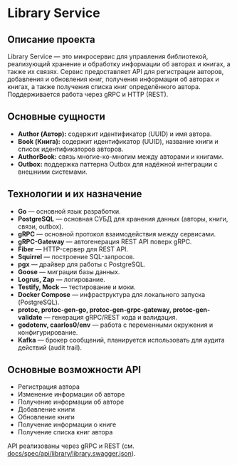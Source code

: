 # Library Service

## Описание проекта

Library Service — это микросервис для управления библиотекой, реализующий хранение и обработку информации об авторах и книгах, а также их связях. Сервис предоставляет API для регистрации авторов, добавления и обновления книг, получения информации об авторах и книгах, а также получения списка книг определённого автора. Поддерживается работа через gRPC и HTTP (REST).

## Основные сущности
- **Author (Автор):** содержит идентификатор (UUID) и имя автора.
- **Book (Книга):** содержит идентификатор (UUID), название книги и список идентификаторов авторов.
- **AuthorBook:** связь многие-ко-многим между авторами и книгами.
- **Outbox:** поддержка паттерна Outbox для надёжной интеграции с внешними системами.

## Технологии и их назначение
- **Go** — основной язык разработки.
- **PostgreSQL** — основная СУБД для хранения данных (авторы, книги, связи, outbox).
- **gRPC** — основной протокол взаимодействия между сервисами.
- **gRPC-Gateway** — автогенерация REST API поверх gRPC.
- **Fiber** — HTTP-сервер для REST API.
- **Squirrel** — построение SQL-запросов.
- **pgx** — драйвер для работы с PostgreSQL.
- **Goose** — миграции базы данных.
- **Logrus, Zap** — логирование.
- **Testify, Mock** — тестирование и моки.
- **Docker Compose** — инфраструктура для локального запуска (PostgreSQL).
- **protoc, protoc-gen-go, protoc-gen-grpc-gateway, protoc-gen-validate** — генерация gRPC/REST кода и валидация.
- **godotenv, caarlos0/env** — работа с переменными окружения и конфигурирование.
- **Kafka** — брокер сообщений, планируется использовать для аудита действий (audit trail).

## Основные возможности API
- Регистрация автора
- Изменение информации об авторе
- Получение информации об авторе
- Добавление книги
- Обновление книги
- Получение информации о книге
- Получение списка книг автора

API реализованы через gRPC и REST (см. [docs/spec/api/library/library.swagger.json](docs/spec/api/library/library.swagger.json)).